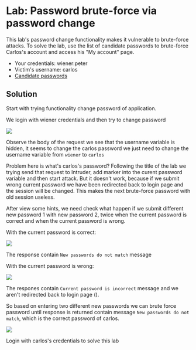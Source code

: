 # Lab: Password brute-force via password change

This lab's password change functionality makes it vulnerable to brute-force attacks. To solve the lab, use the list of candidate passwords to brute-force Carlos's account and access his "My account" page.

- Your credentials: wiener:peter
- Victim's username: carlos
- [Candidate passwords](https://portswigger.net/web-security/authentication/auth-lab-passwords)

## Solution

Start with trying functionality change password of application.

We login with wiener credentials and then try to change password 

![](https://i.imgur.com/2zhuNZp.png)

Observe the body of the request we see that the username variable is hidden, it seems to change the carlos password we just need to change the username variable from `wiener` to `carlos` 

Problem here is what's carlos's password? Following the title of the lab we trying send that request to Intruder, add marker into the curent password variable and then start attack. But it doesn't work, because if we submit wrong current password we have been redirected back to login page and the session will be changed. This makes the next brute-force password with old session useless.

After view some hints, we need check what happen if we submit different new password 1 with new password 2, twice when the current password is correct and when the current password is wrong.

With the current password is correct:

![](https://i.imgur.com/adS4aa9.png)

The response contain `New passwords do not match` message

With the current password is wrong:

![](https://i.imgur.com/ymm32KA.png)

The respones contain `Current password is incorrect` message and we aren't redirected back to login page ().

So based on entering two different new passwords we can brute force password until response is returned contain message `New passwords do not match`, which is the correct password of carlos.

![](https://i.imgur.com/EjnitL0.png)

Login with carlos's credentials to solve this lab